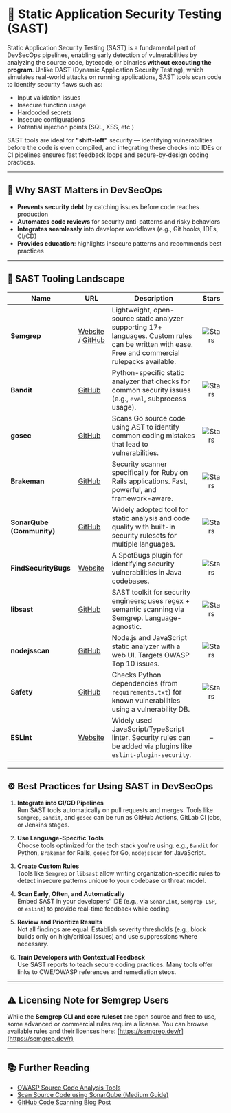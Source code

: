 # 🧪 Static Application Security Testing (SAST)

Static Application Security Testing (SAST) is a fundamental part of DevSecOps pipelines, enabling early detection of vulnerabilities by analyzing the source code, bytecode, or binaries **without executing the program**. Unlike DAST (Dynamic Application Security Testing), which simulates real-world attacks on running applications, SAST tools scan code to identify security flaws such as:

- Input validation issues
- Insecure function usage
- Hardcoded secrets
- Insecure configurations
- Potential injection points (SQL, XSS, etc.)

SAST tools are ideal for **"shift-left"** security — identifying vulnerabilities before the code is even compiled, and integrating these checks into IDEs or CI pipelines ensures fast feedback loops and secure-by-design coding practices.

---

## 🚧 Why SAST Matters in DevSecOps

- **Prevents security debt** by catching issues before code reaches production
- **Automates code reviews** for security anti-patterns and risky behaviors
- **Integrates seamlessly** into developer workflows (e.g., Git hooks, IDEs, CI/CD)
- **Provides education**: highlights insecure patterns and recommends best practices

---

## 🔧 SAST Tooling Landscape

| Name | URL | Description | Stars |
|------|-----|-------------|:-----:|
| **Semgrep** | [Website](https://semgrep.dev/) / [GitHub](https://github.com/returntocorp/semgrep) | Lightweight, open-source static analyzer supporting 17+ languages. Custom rules can be written with ease. Free and commercial rulepacks available. | ![Stars](https://img.shields.io/github/stars/returntocorp/semgrep?style=for-the-badge) |
| **Bandit** | [GitHub](https://github.com/PyCQA/bandit) | Python-specific static analyzer that checks for common security issues (e.g., `eval`, subprocess usage). | ![Stars](https://img.shields.io/github/stars/PyCQA/bandit?style=for-the-badge) |
| **gosec** | [GitHub](https://github.com/securego/gosec) | Scans Go source code using AST to identify common coding mistakes that lead to vulnerabilities. | ![Stars](https://img.shields.io/github/stars/securego/gosec?style=for-the-badge) |
| **Brakeman** | [GitHub](https://github.com/presidentbeef/brakeman) | Security scanner specifically for Ruby on Rails applications. Fast, powerful, and framework-aware. | ![Stars](https://img.shields.io/github/stars/presidentbeef/brakeman?style=for-the-badge) |
| **SonarQube (Community)** | [GitHub](https://github.com/SonarSource/sonarqube) | Widely adopted tool for static analysis and code quality with built-in security rulesets for multiple languages. | ![Stars](https://img.shields.io/github/stars/SonarSource/sonarqube?style=for-the-badge) |
| **FindSecurityBugs** | [Website](https://find-sec-bugs.github.io/) | A SpotBugs plugin for identifying security vulnerabilities in Java codebases. | ![Stars](https://img.shields.io/github/stars/find-sec-bugs/find-sec-bugs?style=for-the-badge) |
| **libsast** | [GitHub](https://github.com/ajinabraham/libsast) | SAST toolkit for security engineers; uses regex + semantic scanning via Semgrep. Language-agnostic. | ![Stars](https://img.shields.io/github/stars/ajinabraham/libsast?style=for-the-badge) |
| **nodejsscan** | [GitHub](https://github.com/ajinabraham/nodejsscan) | Node.js and JavaScript static analyzer with a web UI. Targets OWASP Top 10 issues. | ![Stars](https://img.shields.io/github/stars/ajinabraham/nodejsscan?style=for-the-badge) |
| **Safety** | [GitHub](https://github.com/pyupio/safety) | Checks Python dependencies (from `requirements.txt`) for known vulnerabilities using a vulnerability DB. | ![Stars](https://img.shields.io/github/stars/pyupio/safety?style=for-the-badge) |
| **ESLint** | [Website](https://eslint.org/) | Widely used JavaScript/TypeScript linter. Security rules can be added via plugins like `eslint-plugin-security`. | – |

---

## ⚙️ Best Practices for Using SAST in DevSecOps

1. **Integrate into CI/CD Pipelines**  
   Run SAST tools automatically on pull requests and merges. Tools like `Semgrep`, `Bandit`, and `gosec` can be run as GitHub Actions, GitLab CI jobs, or Jenkins stages.

2. **Use Language-Specific Tools**  
   Choose tools optimized for the tech stack you're using. e.g., `Bandit` for Python, `Brakeman` for Rails, `gosec` for Go, `nodejsscan` for JavaScript.

3. **Create Custom Rules**  
   Tools like `Semgrep` or `libsast` allow writing organization-specific rules to detect insecure patterns unique to your codebase or threat model.

4. **Scan Early, Often, and Automatically**  
   Embed SAST in your developers' IDE (e.g., via `SonarLint`, `Semgrep LSP`, or `eslint`) to provide real-time feedback while coding.

5. **Review and Prioritize Results**  
   Not all findings are equal. Establish severity thresholds (e.g., block builds only on high/critical issues) and use suppressions where necessary.

6. **Train Developers with Contextual Feedback**  
   Use SAST reports to teach secure coding practices. Many tools offer links to CWE/OWASP references and remediation steps.

---

## ⚠️ Licensing Note for Semgrep Users

While the **Semgrep CLI and core ruleset** are open source and free to use, some advanced or commercial rules require a license. You can browse available rules and their licenses here: [https://semgrep.dev/r](https://semgrep.dev/r)

---

## 📚 Further Reading

- [OWASP Source Code Analysis Tools](https://owasp.org/www-community/Source_Code_Analysis_Tools)
- [Scan Source Code using SonarQube (Medium Guide)](https://medium.com/nycdev/scan-your-source-code-for-vulnerabilities-using-static-application-security-testing-sast-with-5f8ee1fdf9aa)
- [GitHub Code Scanning Blog Post](https://github.blog/2020-10-05-announcing-third-party-code-scanning-tools-static-analysis-and-developer-security-training/)
